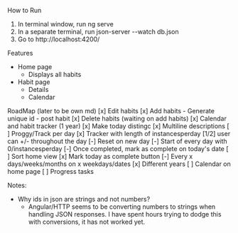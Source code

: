How to Run
1. In terminal window, run
    ng serve
2. In a separate terminal, run
    json-server --watch db.json
2. Go to http://localhost:4200/


Features
- Home page
    - Displays all habits
- Habit page
    - Details
    - Calendar

RoadMap (later to be own md)
[x] Edit habits
[x] Add habits
    - Generate unique id
    - post habit
[x] Delete habits (waiting on add habits)
[x] Calendar and habit tracker (1 year)
    [x] Make today distingc
[x] Multiline descriptions
[ ] Proggy/Track per day
    [x] Tracker with length of instancesperday
    [1/2] user can +/- throughout the day
    [-] Reset on new day
    [-] Start of every day with 0/instancesperday
    [-] Once completed, mark as complete on today's date
[ ] Sort home view
[x] Mark today as complete button
[-] Every x days/weeks/months on x weekdays/dates
[x] Different years
[ ] Calendar on home page
[ ] Progress tasks


Notes:
- Why ids in json are strings and not numbers?
    - Angular/HTTP seems to be converting numbers to strings when handling JSON responses. I have spent hours trying to dodge this with conversions, it has not worked yet.
